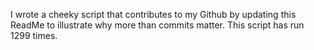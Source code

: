 I wrote a cheeky script that contributes to my Github by updating this ReadMe to illustrate why more than commits matter. This script has run 1299 times.